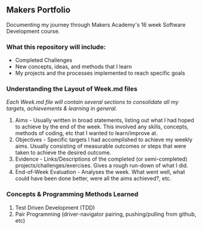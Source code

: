 ## Makers Portfolio

Documenting my journey through Makers Academy's 16 week Software Development course.

### **What this repository will include:**
- Completed Challenges 
- New concepts, ideas, and methods that I learn
- My projects and the processes implemented to reach specific goals

### Understanding the Layout of Week.md files
*Each Week.md file will contain several sections to consolidate all my targets, achievements & learning in general.*
1. Aims - Usually written in broad statements, listing out what I had hoped to achieve by the end of the week. This involved any skills, concepts, methods of coding, etc that I wanted to learn/improve at.
2. Objectives - Specific targets I had accomplished to achieve my weekly aims. Usually consisting of measurable outcomes or steps that were taken to achieve the desired outcome.
3. Evidence - Links/Descriptions of the completed (or semi-completed) projects/challenges/exercises. Gives a rough run-down of what I did.
4. End-of-Week Evaluation - Analyses the week. What went well, what could have been done better, were all the aims achieved?, etc.

### **Concepts & Programming Methods Learned**
1. Test Driven Development (TDD)
2. Pair Programming (driver-navigator pairing, pushing/pulling from github, etc)


